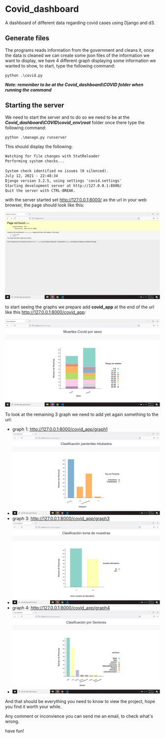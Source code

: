 # Covid_dashboard

A dashboard of different data regarding covid cases using Django and d3.

## Generate files

The programs reads information from the government and cleans it, once the data is cleaned we can create some json files of the information we want to display, we have 4 different graph displaying some information we wanted to show, to start, type the following command:
```
python .\covid.py
```

***Note: remember to be at the Covid_dashboard\COVID folder when running the command***


## Starting the server

We need to start the server and to do so we need to be at the ***Covid_dashboard\COVID\covid_env\root*** folder once there type the following command:

```
python .\manage.py runserver
```
This should display the following:

```
Watching for file changes with StatReloader
Performing system checks...

System check identified no issues (0 silenced).
July 12, 2021 - 22:48:34
Django version 3.2.5, using settings 'covid.settings'
Starting development server at http://127.0.0.1:8000/
Quit the server with CTRL-BREAK.
```
with the server started set http://127.0.0.1:8000/ as the url in your web browser, the page should look like this:

![example](https://github.com/sodes-proxy/Covid_dashboard/blob/main/graph_images/startscreen.png)

to start seeing the graphs we prepare add **covid_app** at the end of the url like this http://127.0.0.1:8000/covid_app:

![example](https://github.com/sodes-proxy/Covid_dashboard/blob/main/graph_images/graph2.png)

To look at the remaining 3 graph we need to add yet again something to the url:

- graph 1: http://127.0.0.1:8000/covid_app/graph1
- ![example](https://github.com/sodes-proxy/Covid_dashboard/blob/main/graph_images/graph1.png)
- graph 3: http://127.0.0.1:8000/covid_app/graph3
- ![example](https://github.com/sodes-proxy/Covid_dashboard/blob/main/graph_images/graph3.png)
- graph 4: http://127.0.0.1:8000/covid_app/graph4
- ![example](https://github.com/sodes-proxy/Covid_dashboard/blob/main/graph_images/graph4.png)


And that should be everything you need to know to view the project, hope you find it worth your while.

Any comment or inconvience you can send me an email, to check what's wrong.

have fun!
